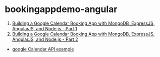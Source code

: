 bookingappdemo-angular
======================

1. [Building a Google Calendar Booking App with MongoDB, ExpressJS, AngularJS, and Node.js - Part 1](http://www.jonathanbroquist.com/building-a-google-calendar-booking-app-with-mongodb-expressjs-angularjs-and-node-js-part-1/)
2. [Building a Google Calendar Booking App with MongoDB, ExpressJS, AngularJS, and Node.js - Part 2](http://www.jonathanbroquist.com/building-a-google-calendar-booking-app-with-mongodb-expressjs-angularjs-and-node-js-part-2/)

* [google Calendar API example](https://github.com/ULL-ESIT-MII-CA-1718/nodejs-google-calendar-example)

